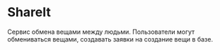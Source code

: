 # ShareIt
Сервис обмена вещами между людьми.
Пользователи могут обмениваться вещами, создавать заявки на создание вещи в базе.
